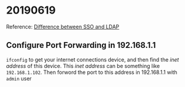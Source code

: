 # 20190619
Reference: [Difference between SSO and LDAP](http://www.differencebetween.net/technology/protocols-formats/difference-between-sso-and-ldap/)
## Configure Port Forwarding in 192.168.1.1
`ifconfig` to get your internet connections device, and then find the *inet address* of this device. This *inet address* can be something like `192.168.1.102`. Then forword the port to this address in 192.168.1.1 with `admin` user
